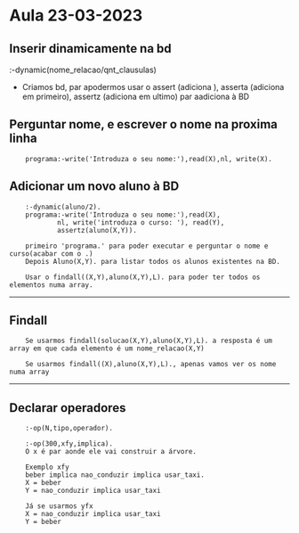# Aula 23-03-2023

## Inserir dinamicamente na bd
:-dynamic(nome_relacao/qnt_clausulas)
- Criamos bd, par apodermos usar o assert (adiciona ), asserta (adiciona em primeiro), assertz (adiciona em ultimo) par aadiciona à BD

## Perguntar nome, e escrever o nome na proxima linha
```
    programa:-write('Introduza o seu nome:'),read(X),nl, write(X).
```

## Adicionar um novo aluno à BD
```
    :-dynamic(aluno/2).
    programa:-write('Introduza o seu nome:'),read(X),
    		nl, write('introduza o curso: '), read(Y),
            assertz(aluno(X,Y)).

    primeiro 'programa.' para poder executar e perguntar o nome e curso(acabar com o .)
    Depois Aluno(X,Y). para listar todos os alunos existentes na BD.

    Usar o findall((X,Y),aluno(X,Y),L). para poder ter todos os elementos numa array.
```
---
## Findall

```
    Se usarmos findall(solucao(X,Y),aluno(X,Y),L). a resposta é um array em que cada elemento é um nome_relacao(X,Y)

    Se usarmos findall((X),aluno(X,Y),L)., apenas vamos ver os nome numa array
```
---
## Declarar operadores
```
    :-op(N,tipo,operador).

    :-op(300,xfy,implica).
    O x é par aonde ele vai construir a árvore.
    
    Exemplo xfy
    beber implica nao_conduzir implica usar_taxi.
    X = beber
    Y = nao_conduzir implica usar_taxi

    Já se usarmos yfx
    X = nao_conduzir implica usar_taxi
    Y = beber

```